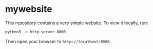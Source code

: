 # mywebsite

This repository contains a very simple website. To view it locally, run:

```bash
python3 -m http.server 8000
```

Then open your browser to `http://localhost:8000`.
